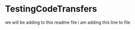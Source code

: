 
TestingCodeTransfers
====================
we will be adding to this readme file
i am adding this line to file

